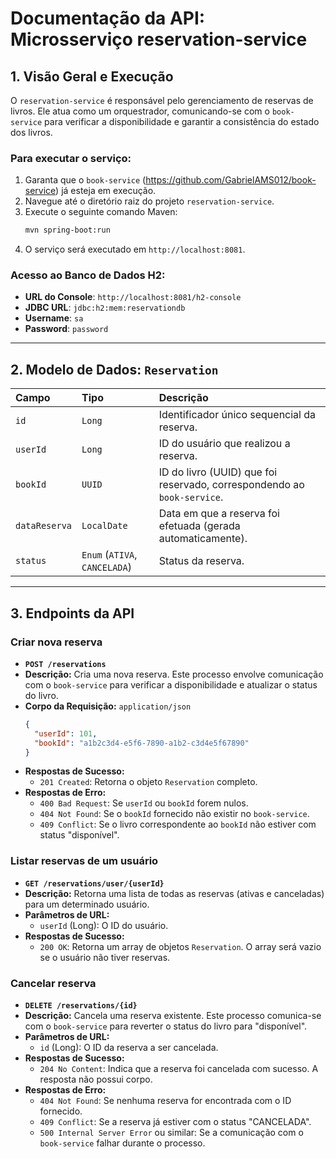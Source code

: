 # Documentação da API: Microsserviço reservation-service

## 1. Visão Geral e Execução

O `reservation-service` é responsável pelo gerenciamento de reservas de livros. Ele atua como um orquestrador, comunicando-se com o `book-service` para verificar a disponibilidade e garantir a consistência do estado dos livros.

### **Para executar o serviço:**

1.  Garanta que o `book-service` (https://github.com/GabrielAMS012/book-service) já esteja em execução.
2.  Navegue até o diretório raiz do projeto `reservation-service`.
3.  Execute o seguinte comando Maven:
    ```bash
    mvn spring-boot:run
    ```
4.  O serviço será executado em `http://localhost:8081`.

### **Acesso ao Banco de Dados H2:**

* **URL do Console**: `http://localhost:8081/h2-console`
* **JDBC URL**: `jdbc:h2:mem:reservationdb`
* **Username**: `sa`
* **Password**: `password`

---

## 2. Modelo de Dados: `Reservation`

| Campo | Tipo | Descrição |
| :--- | :--- | :--- |
| `id` | `Long` | Identificador único sequencial da reserva. |
| `userId` | `Long` | ID do usuário que realizou a reserva. |
| `bookId` | `UUID` | ID do livro (UUID) que foi reservado, correspondendo ao `book-service`. |
| `dataReserva`| `LocalDate` | Data em que a reserva foi efetuada (gerada automaticamente). |
| `status` | `Enum` (`ATIVA`, `CANCELADA`) | Status da reserva. |

---

## 3. Endpoints da API

### **Criar nova reserva**
* **`POST /reservations`**
* **Descrição:** Cria uma nova reserva. Este processo envolve comunicação com o `book-service` para verificar a disponibilidade e atualizar o status do livro.
* **Corpo da Requisição:** `application/json`
    ```json
    {
      "userId": 101,
      "bookId": "a1b2c3d4-e5f6-7890-a1b2-c3d4e5f67890"
    }
    ```
* **Respostas de Sucesso:**
    * `201 Created`: Retorna o objeto `Reservation` completo.
* **Respostas de Erro:**
    * `400 Bad Request`: Se `userId` ou `bookId` forem nulos.
    * `404 Not Found`: Se o `bookId` fornecido não existir no `book-service`.
    * `409 Conflict`: Se o livro correspondente ao `bookId` não estiver com status "disponível".

### **Listar reservas de um usuário**
* **`GET /reservations/user/{userId}`**
* **Descrição:** Retorna uma lista de todas as reservas (ativas e canceladas) para um determinado usuário.
* **Parâmetros de URL:**
    * `userId` (Long): O ID do usuário.
* **Respostas de Sucesso:**
    * `200 OK`: Retorna um array de objetos `Reservation`. O array será vazio se o usuário não tiver reservas.

### **Cancelar reserva**
* **`DELETE /reservations/{id}`**
* **Descrição:** Cancela uma reserva existente. Este processo comunica-se com o `book-service` para reverter o status do livro para "disponível".
* **Parâmetros de URL:**
    * `id` (Long): O ID da reserva a ser cancelada.
* **Respostas de Sucesso:**
    * `204 No Content`: Indica que a reserva foi cancelada com sucesso. A resposta não possui corpo.
* **Respostas de Erro:**
    * `404 Not Found`: Se nenhuma reserva for encontrada com o ID fornecido.
    * `409 Conflict`: Se a reserva já estiver com o status "CANCELADA".
    * `500 Internal Server Error` ou similar: Se a comunicação com o `book-service` falhar durante o processo.
